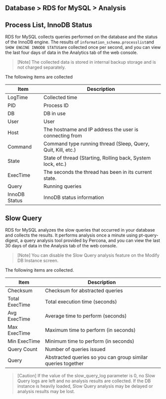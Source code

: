 ## Database > RDS for MySQL > Analysis

## Process List, InnoDB Status

RDS for MySQL collects queries performed on the database and the status of the InnoDB engine. The results of `information_schema.processlist`and `SHOW ENGINE INNODB STATUS`are collected once per second, and you can view the last four days of data in the Analytics tab of the web console.

> [Note] The collected data is stored in internal backup storage and is not charged separately.

The following items are collected

| Item            | Description                                                |
|---------------|---------------------------------------------------|
| LogTime       | Collected time                                             |
| PID           | Process ID                                           |
| DB            | DB in use                                          |
| User          | User                                               |
| Host          | The hostname and IP address the user is connecting from                          |
| Command       | Command type running thread (Sleep, Query, Quit, Kill, etc.)    |
| State         | State of thread (Starting, Rolling back, System lock, etc.) |
| ExecTime      | The seconds the thread has been in its current state.                          |
| Query         | Running queries                                          |
| InnoDB Status | InnoDB status information                                      |

## Slow Query

RDS for MySQL analyzes the slow queries that occurred in your database and collects the results. It performs analysis once a minute using pt-query-digest, a query analysis tool provided by Percona, and you can view the last 30 days of data in the Analysis tab of the web console.

> [Note] You can disable the Slow Query analysis feature on the Modify DB Instance screen.

The following items are collected.

| Item             | Description                        |
|----------------|---------------------------|
| Checksum       | Checksum for abstracted queries      |
| Total ExecTime | Total execution time (seconds)               |
| Avg ExecTime   | Average time to perform (seconds)               |
| Max ExecTime   | Maximum time to perform (in seconds)               |
| Min ExecTime   | Minimum time to perform (in seconds)               |
| Query Count    | Number of queries issued                  |
| Query          | Abstracted queries so you can group similar queries together |

> [Caution]
> If the value of the slow_query_log parameter is 0, no Slow Query logs are left and no analysis results are collected.
> If the DB instance is heavily loaded, Slow Query analysis may be delayed or analysis results may be lost.